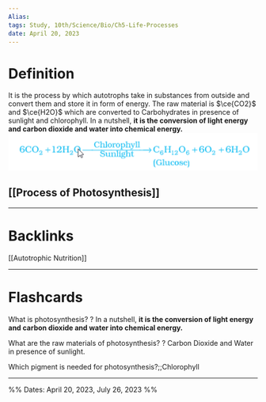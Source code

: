 ```yaml
---
Alias:
tags: Study, 10th/Science/Bio/Ch5-Life-Processes
date: April 20, 2023
---
```

# Definition
It is the process by which autotrophs take in substances from outside and convert them and store it in form of energy. The raw material is $\ce{CO2}$ and $\ce{H2O}$ which are converted to Carbohydrates in presence of sunlight and chlorophyll.
In a nutshell, **it is the conversion of light energy and carbon dioxide and water into chemical energy.**
![Pasted image 20230726204817.png](assets/pasted-image-20230726204817-0e19bcf5b0ca7dbf0838a0dc608cdbeb.png)
## [[Process of Photosynthesis]]


---
# Backlinks

[[Autotrophic Nutrition]]

---
# Flashcards

What is photosynthesis?
?
In a nutshell, **it is the conversion of light energy and carbon dioxide and water into chemical energy.**
<!--SR:!2024-06-27,214,222-->

What are the raw materials of photosynthesis?
?
Carbon Dioxide and Water in presence of sunlight.
<!--SR:!2024-04-25,212,262-->

Which pigment is needed for photosynthesis?;;Chlorophyll
<!--SR:!2024-06-26,280,280-->

---

%%
Dates: April 20, 2023, July 26, 2023
%%